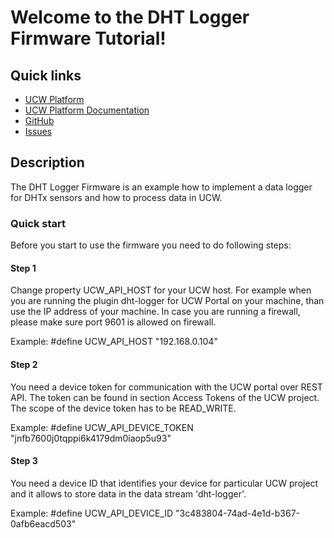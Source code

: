 # Welcome to the DHT Logger Firmware Tutorial!

## Quick links

* [UCW Platform][1]
* [UCW Platform Documentation][2]
* [GitHub][3]
* [Issues][4]

## Description

The DHT Logger Firmware is an example how to implement a data logger for DHTx sensors and how to process data in UCW.

### Quick start

Before you start to use the firmware you need to do following steps:


#### Step 1

Change property UCW_API_HOST for your UCW host. For example when you are running the plugin dht-logger for UCW Portal 
on your machine, than use the IP address of your machine. In case you are running a firewall, please make sure port 
9601 is allowed on firewall.

Example: #define UCW_API_HOST	"192.168.0.104"

#### Step 2

You need a device token for communication with the UCW portal over REST API. The token can be found in section 
Access Tokens of the UCW project. The scope of the device token has to be READ_WRITE.

Example: #define UCW_API_DEVICE_TOKEN	"jnfb7600j0tqppi6k4179dm0iaop5u93"

#### Step 3

You need a device ID that identifies your device for particular UCW project and it allows to store data in 
the data stream 'dht-logger'.

Example: #define UCW_API_DEVICE_ID	"3c483804-74ad-4e1d-b367-0afb6eacd503"

[1]: https://unitycloudware.com
[2]: https://docs.unitycloudware.com
[3]: https://github.com/unitycloudware
[4]: https://jira.unitycloudware.com/browse/UCW